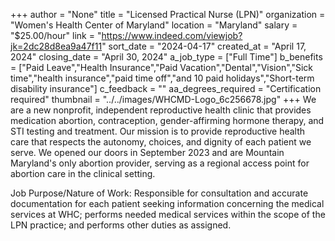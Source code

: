 +++
author = "None"
title = "Licensed Practical Nurse (LPN)"
organization = "Women's Health Center of Maryland"
location = "Maryland"
salary = "$25.00/hour"
link = "https://www.indeed.com/viewjob?jk=2dc28d8ea9a47f11"
sort_date = "2024-04-17"
created_at = "April 17, 2024"
closing_date = "April 30, 2024"
a_job_type = ["Full Time"]
b_benefits = ["Paid Leave","Health Insurance","Paid Vacation","Dental","Vision","Sick time","health insurance","paid time off","and 10 paid holidays","Short-term disability insurance"]
c_feedback = ""
aa_degrees_required = "Certification required"
thumbnail = "../../images/WHCMD-Logo_6c256678.jpg"
+++
We are a new nonprofit, independent reproductive health clinic that provides medication abortion, contraception, gender-affirming hormone therapy, and STI testing and treatment. Our mission is to provide reproductive health care that respects the autonomy, choices, and dignity of each patient we serve. We opened our doors in September 2023 and are Mountain Maryland's only abortion provider, serving as a regional access point for abortion care in the clinical setting.

Job Purpose/Nature of Work: Responsible for consultation and accurate documentation for each patient seeking information concerning the medical services at WHC; performs needed medical services within the scope of the LPN practice; and performs other duties as assigned.